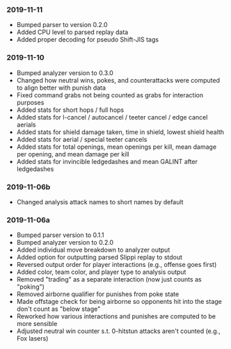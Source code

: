 ### 2019-11-11
  * Bumped parser to version 0.2.0
  * Added CPU level to parsed replay data
  * Added proper decoding for pseudo Shift-JIS tags

### 2019-11-10
  * Bumped analyzer version to 0.3.0
  * Changed how neutral wins, pokes, and counterattacks were computed to align better with punish data
  * Fixed command grabs not being counted as grabs for interaction purposes
  * Added stats for short hops / full hops
  * Added stats for l-cancel / autocancel / teeter cancel / edge cancel aerials
  * Added stats for shield damage taken, time in shield, lowest shield health
  * Added stats for aerial / special teeter cancels
  * Added stats for total openings, mean openings per kill, mean damage per opening, and mean damage per kill
  * Added stats for invincible ledgedashes and mean GALINT after ledgedashes

### 2019-11-06b
  * Changed analysis attack names to short names by default

### 2019-11-06a
  * Bumped parser version to 0.1.1
  * Bumped analyzer version to 0.2.0
  * Added individual move breakdown to analyzer output
  * Added option for outputting parsed Slippi replay to stdout
  * Reversed output order for player interactions (e.g., offense goes first)
  * Added color, team color, and player type to analysis output
  * Removed "trading" as a separate interaction (now just counts as "poking")
  * Removed airborne qualifier for punishes from poke state
  * Made offstage check for being airborne so opponents hit into the stage don't count as "below stage"
  * Reworked how various interactions and punishes are computed to be more sensible
  * Adjusted neutral win counter s.t. 0-hitstun attacks aren't counted (e.g., Fox lasers)
